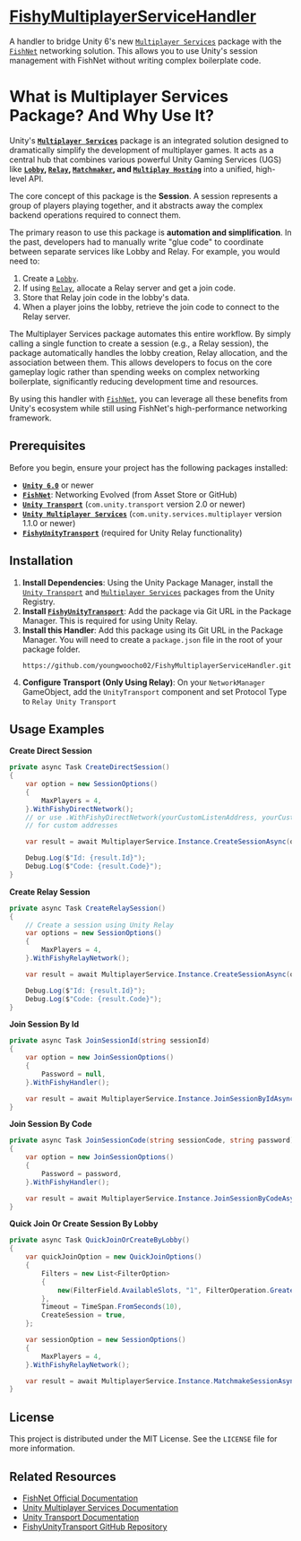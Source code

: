 # [FishyMultiplayerServiceHandler](https://github.com/youngwoocho02/FishyMultiplayerServiceHandler)

A handler to bridge Unity 6's new [`Multiplayer Services`](https://docs.unity.com/ugs/en-us/manual/mps-sdk/manual) package with the [`FishNet`](https://fish-networking.gitbook.io/docs) networking solution. This allows you to use Unity's session management with FishNet without writing complex boilerplate code.

# What is Multiplayer Services Package? And Why Use It?

Unity's **[`Multiplayer Services`](https://docs.unity.com/ugs/en-us/manual/mps-sdk/manual)** package is an integrated solution designed to dramatically simplify the development of multiplayer games. It acts as a central hub that combines various powerful Unity Gaming Services (UGS) like **[`Lobby`](https://docs.unity.com/ugs/manual/lobby/manual/get-started), [`Relay`](https://docs.unity.com/ugs/manual/relay/manual/get-started), [`Matchmaker`](https://docs.unity.com/ugs/manual/matchmaker/manual/get-started), and [`Multiplay Hosting`](https://docs.unity.com/ugs/manual/game-server-hosting/manual/welcome-to-multiplay)** into a unified, high-level API.

The core concept of this package is the **Session**. A session represents a group of players playing together, and it abstracts away the complex backend operations required to connect them.

The primary reason to use this package is **automation and simplification**. In the past, developers had to manually write "glue code" to coordinate between separate services like Lobby and Relay. For example, you would need to:
1. Create a [`Lobby`](https://docs.unity.com/ugs/manual/lobby/manual/get-started).
2. If using [`Relay`](https://docs.unity.com/ugs/manual/relay/manual/get-started), allocate a Relay server and get a join code.
3. Store that Relay join code in the lobby's data.
4. When a player joins the lobby, retrieve the join code to connect to the Relay server.

The Multiplayer Services package automates this entire workflow. By simply calling a single function to create a session (e.g., a Relay session), the package automatically handles the lobby creation, Relay allocation, and the association between them. This allows developers to focus on the core gameplay logic rather than spending weeks on complex networking boilerplate, significantly reducing development time and resources.

By using this handler with [`FishNet`](https://fish-networking.gitbook.io/docs), you can leverage all these benefits from Unity's ecosystem while still using FishNet's high-performance networking framework.

## Prerequisites

Before you begin, ensure your project has the following packages installed:

*   **[`Unity 6.0`](https://docs.unity3d.com/6000.0/Documentation/Manual/index.html)** or newer
*   **[`FishNet`](https://fish-networking.gitbook.io/docs)**: Networking Evolved (from Asset Store or GitHub)
*   **[`Unity Transport`](https://docs-multiplayer.unity3d.com/transport/current/about/)** (`com.unity.transport` version 2.0 or newer)
*   **[`Unity Multiplayer Services`](https://docs.unity.com/ugs/en-us/manual/mps-sdk/manual)** (`com.unity.services.multiplayer` version 1.1.0 or newer)
*   **[`FishyUnityTransport`](https://github.com/ooonush/FishyUnityTransport)** (required for Unity Relay functionality)

## Installation

1.  **Install Dependencies**: Using the Unity Package Manager, install the [`Unity Transport`](https://docs-multiplayer.unity3d.com/transport/current/about/) and [`Multiplayer Services`](https://docs.unity.com/ugs/en-us/manual/mps-sdk/manual) packages from the Unity Registry.
2.  **Install [`FishyUnityTransport`](https://github.com/ooonush/FishyUnityTransport)**: Add the package via Git URL in the Package Manager. This is required for using Unity Relay.
3.  **Install this Handler**: Add this package using its Git URL in the Package Manager. You will need to create a `package.json` file in the root of your package folder.
    ```
    https://github.com/youngwoocho02/FishyMultiplayerServiceHandler.git
    ```
4.  **Configure Transport (Only Using Relay)**: On your `NetworkManager` GameObject, add the `UnityTransport` component and set Protocol Type to `Relay Unity Transport`

## Usage Examples

**Create Direct Session**
```csharp
private async Task CreateDirectSession()
{
    var option = new SessionOptions()
    {
        MaxPlayers = 4,
    }.WithFishyDirectNetwork();
    // or use .WithFishyDirectNetwork(yourCustomListenAddress, yourCustomPublishAddress, yourCustomPort);
    // for custom addresses

    var result = await MultiplayerService.Instance.CreateSessionAsync(option);

    Debug.Log($"Id: {result.Id}");
    Debug.Log($"Code: {result.Code}");
}
```

**Create Relay Session**
```csharp
private async Task CreateRelaySession()
{
    // Create a session using Unity Relay
    var options = new SessionOptions()
    {
        MaxPlayers = 4,
    }.WithFishyRelayNetwork();

    var result = await MultiplayerService.Instance.CreateSessionAsync(options);

    Debug.Log($"Id: {result.Id}");
    Debug.Log($"Code: {result.Code}");
}
```

**Join Session By Id**
```csharp
private async Task JoinSessionId(string sessionId)
{
    var option = new JoinSessionOptions()
    {
        Password = null,
    }.WithFishyHandler();

    var result = await MultiplayerService.Instance.JoinSessionByIdAsync(sessionId, option);
}
```

**Join Session By Code**
```csharp
private async Task JoinSessionCode(string sessionCode, string password)
{
    var option = new JoinSessionOptions()
    {
        Password = password,
    }.WithFishyHandler();

    var result = await MultiplayerService.Instance.JoinSessionByCodeAsync(sessionCode, option);
}
```

**Quick Join Or Create Session By Lobby**
```csharp
private async Task QuickJoinOrCreateByLobby()
{
    var quickJoinOption = new QuickJoinOptions()
    {
        Filters = new List<FilterOption>
        {
            new(FilterField.AvailableSlots, "1", FilterOperation.GreaterOrEqual),
        },
        Timeout = TimeSpan.FromSeconds(10),
        CreateSession = true,
    };

    var sessionOption = new SessionOptions()
    {
        MaxPlayers = 4,
    }.WithFishyRelayNetwork();

    var result = await MultiplayerService.Instance.MatchmakeSessionAsync(quickJoinOption, sessionOption);
}
```

## License

This project is distributed under the MIT License. See the `LICENSE` file for more information.

## Related Resources

*   [FishNet Official Documentation](https://fish-networking.gitbook.io/docs)
*   [Unity Multiplayer Services Documentation](https://docs.unity.com/ugs/en-us/manual/mps-sdk/manual)
*   [Unity Transport Documentation](https://docs-multiplayer.unity3d.com/transport/current/about/)
*   [FishyUnityTransport GitHub Repository](https://github.com/ooonush/FishyUnityTransport)

